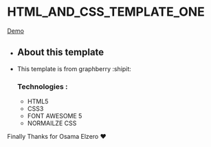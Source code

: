 # HTML_AND_CSS_TEMPLATE_ONE
[Demo](https://ibrahim-code-1.github.io/HTML_AND_CSS_TEMPLATE_ONE/)
- ## About this template
- This template is from graphberry :shipit:
  ### Technologies :
  - HTML5
  - CSS3
  - FONT AWESOME 5
  - NORMAILZE CSS

Finally Thanks for Osama Elzero ❤
